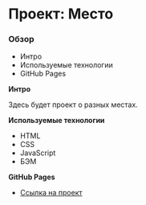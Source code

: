 # Проект: Место

### Обзор
* Интро
* Используемые технологии
* GitHub Pages

**Интро**

Здесь будет проект о разных местах.

**Используемые технологии**
* HTML
* CSS
* JavaScript
* БЭМ

**GitHub Pages**

* [Ссылка на проект](https://yaroslavleyman.github.io/mesto-project/)
